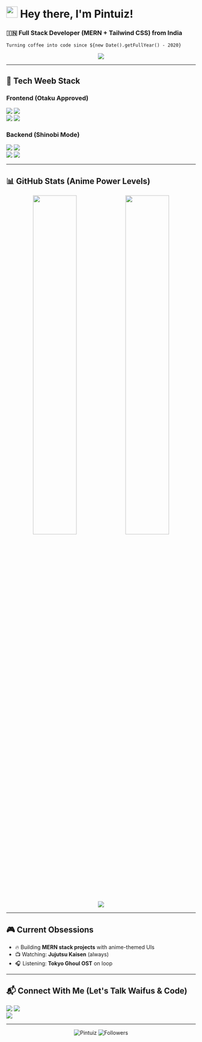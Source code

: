 # <img src="https://i.imgur.com/6J5qyWp.gif" width="30px"> **Hey there, I'm Pintuiz!**  
### **🇮🇳 Full Stack Developer (MERN + Tailwind CSS)** from India  
`Turning coffee into code since ${new Date().getFullYear() - 2020}`  

<p align="center">
  <img src="https://readme-typing-svg.demolab.com?font=Roboto+Slab&size=24&duration=3000&pause=500&color=FF6D91&center=true&vCenter=true&width=500&lines=Anime+Lover+%F0%9F%8E%AD;Full+Stack+Dev+%E2%9C%A8;Open+Source+Contributor+%F0%9F%A4%9D">
</p>

---

## 🎌 **Tech Weeb Stack**  

### **Frontend (Otaku Approved)**  
<img src="https://img.shields.io/badge/React-61DAFB?style=for-the-badge&logo=react&logoColor=black&labelColor=FF9EB3"> <img src="https://img.shields.io/badge/Next.js-000000?style=for-the-badge&logo=nextdotjs&logoColor=white&labelColor=FF9EB3">  
<img src="https://img.shields.io/badge/Tailwind_CSS-06B6D4?style=for-the-badge&logo=tailwind-css&logoColor=white&labelColor=FF9EB3"> <img src="https://img.shields.io/badge/HTML5-E34F26?style=for-the-badge&logo=html5&logoColor=white&labelColor=FF9EB3">  

### **Backend (Shinobi Mode)**  
<img src="https://img.shields.io/badge/Node.js-339933?style=for-the-badge&logo=nodedotjs&logoColor=white&labelColor=A2D4F5"> <img src="https://img.shields.io/badge/Express-000000?style=for-the-badge&logo=express&logoColor=white&labelColor=A2D4F5">  
<img src="https://img.shields.io/badge/MongoDB-47A248?style=for-the-badge&logo=mongodb&logoColor=white&labelColor=A2D4F5"> <img src="https://img.shields.io/badge/Firebase-FFCA28?style=for-the-badge&logo=firebase&logoColor=black&labelColor=A2D4F5">  

---

## 📊 **GitHub Stats (Anime Power Levels)**  

<div align="center">
  <img src="https://github-readme-stats.vercel.app/api?username=Pintuiz&show_icons=true&theme=tokyonight&hide_border=true&bg_color=0D1117&title_color=FF6D91&icon_color=79D7FD" width="48%">
  <img src="https://github-readme-streak-stats.herokuapp.com/?user=Pintuiz&theme=tokyonight&hide_border=true&background=0D1117&stroke=79D7FD&ring=FF6D91&fire=FF6D91&currStreakLabel=FF6D91" width="48%">
</div>

<div align="center">
  <img src="https://github-readme-activity-graph.vercel.app/graph?username=Pintuiz&theme=tokyonight&hide_border=true&bg_color=0D1117&color=79D7FD&line=FF6D91&point=FFFFFF">
</div>

---

## 🎮 **Current Obsessions**  
- 🔥 Building **MERN stack projects** with anime-themed UIs  
- 📺 Watching: **Jujutsu Kaisen** (always)  
- 🎧 Listening: **Tokyo Ghoul OST** on loop  

---

## 📬 **Connect With Me (Let's Talk Waifus & Code)**  

<a href="https://linkedin.com/in/yourprofile"><img src="https://img.shields.io/badge/LinkedIn-0A66C2?style=for-the-badge&logo=linkedin&logoColor=white"></a> 
<a href="https://twitter.com/yourhandle"><img src="https://img.shields.io/badge/Twitter-1DA1F2?style=for-the-badge&logo=twitter&logoColor=white"></a>  
<a href="https://pintuiz.github.io"><img src="https://img.shields.io/badge/Portfolio-FF6D91?style=for-the-badge&logo=google-chrome&logoColor=white"></a>  

---

<p align="center">
  <img src="https://komarev.com/ghpvc/?username=Pintuiz&label=Profile%20Views&color=FF6D91&style=flat-square" alt="Pintuiz" />
  <img src="https://img.shields.io/github/followers/Pintuiz?label=Followers&style=social&color=FF6D91" alt="Followers">
</p>
